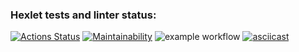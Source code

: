 ### Hexlet tests and linter status:
[![Actions Status](https://github.com/NikeSmitt/python-project-lvl1/workflows/hexlet-check/badge.svg)](https://github.com/NikeSmitt/python-project-lvl1/actions)
[![Maintainability](https://api.codeclimate.com/v1/badges/a99a88d28ad37a79dbf6/maintainability)](https://codeclimate.com/github/codeclimate/codeclimate/maintainability)
![example workflow](https://github.com/NikeSmitt/python-project-lvl1/actions/workflows/flake8-check-action.yml/badge.svg)
[![asciicast](https://asciinema.org/a/98ltAih8gAByEfgJDv7BULYfM.svg)](https://asciinema.org/a/98ltAih8gAByEfgJDv7BULYfM)
